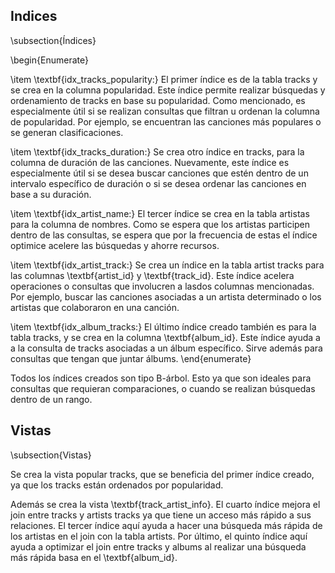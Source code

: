 ## Indices
\subsection{Índices}

\begin{Enumerate}

\item \textbf{idx_tracks_popularity:} El primer índice es de la tabla tracks y se crea en la columna popularidad. Este índice permite realizar búsquedas y ordenamiento de tracks en base su popularidad. Como mencionado, es especialmente útil si se realizan consultas que filtran u ordenan la columna de popularidad. Por ejemplo, se encuentran las canciones más populares o se generan clasificaciones.

\item \textbf{idx_tracks_duration:} Se crea otro índice en tracks, para la columna de duración de las canciones. Nuevamente, este índice es especialmente útil si se desea buscar canciones que estén dentro de un intervalo específico de duración o si se desea ordenar las canciones en base a su duración. 

\item \textbf{idx_artist_name:} El tercer índice se crea en la tabla artistas para la columna de nombres. Como se espera que los artistas participen dentro de las consultas, se espera que por la frecuencia de estas el índice optimice acelere las búsquedas y ahorre recursos.

\item \textbf{idx_artist_track:} Se crea un índice en la tabla artist tracks para las columnas \textbf{artist_id} y \textbf{track_id}. Este índice acelera operaciones o consultas que involucren a lasdos columnas mencionadas. Por ejemplo, buscar las canciones asociadas a un artista determinado o los artistas que colaboraron en una canción. 

\item \textbf{idx_album_tracks:} El último índice creado también es para la tabla tracks, y se crea en la columna \textbf{album_id}. Este índice ayuda a a la consulta de tracks asociadas a un álbum específico. Sirve además para consultas que tengan que juntar álbums. 
\end{enumerate}

Todos los índices creados son tipo B-árbol. Esto ya que son ideales para consultas que requieran comparaciones, o cuando se realizan búsquedas dentro de un rango.



## Vistas
\subsection{Vistas}

Se crea la vista popular tracks, que se beneficia del primer índice creado, ya que los tracks están ordenados por popularidad. 

Además se crea la vista \textbf{track_artist_info}. El cuarto índice mejora el join entre tracks y artists tracks ya que tiene un acceso más rápido a sus relaciones. El tercer índice aquí ayuda a hacer una búsqueda más rápida de los artistas en el join con la tabla artists. Por último, el quinto índice aquí ayuda a optimizar el join entre tracks y albums al realizar una búsqueda más rápida basa en el \textbf{album_id}.